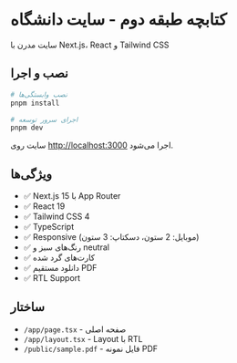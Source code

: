 # کتابچه طبقه دوم - سایت دانشگاه

سایت مدرن با Next.js، React و Tailwind CSS

## نصب و اجرا

```bash
# نصب وابستگی‌ها
pnpm install

# اجرای سرور توسعه
pnpm dev
```

سایت روی [http://localhost:3000](http://localhost:3000) اجرا می‌شود.

## ویژگی‌ها

- ✅ Next.js 15 با App Router
- ✅ React 19
- ✅ Tailwind CSS 4
- ✅ TypeScript
- ✅ Responsive (موبایل: 2 ستون، دسکتاپ: 3 ستون)
- ✅ رنگ‌های سبز و neutral
- ✅ کارت‌های گرد شده
- ✅ دانلود مستقیم PDF
- ✅ RTL Support

## ساختار

- `/app/page.tsx` - صفحه اصلی
- `/app/layout.tsx` - Layout با RTL
- `/public/sample.pdf` - فایل نمونه PDF
